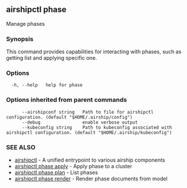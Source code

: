 ## airshipctl phase

Manage phases

### Synopsis

This command provides capabilities for interacting with phases,
such as getting list and applying specific one.


### Options

```
  -h, --help   help for phase
```

### Options inherited from parent commands

```
      --airshipconf string   Path to file for airshipctl configuration. (default "$HOME/.airship/config")
      --debug                enable verbose output
      --kubeconfig string    Path to kubeconfig associated with airshipctl configuration. (default "$HOME/.airship/kubeconfig")
```

### SEE ALSO

* [airshipctl](airshipctl.md)	 - A unified entrypoint to various airship components
* [airshipctl phase apply](airshipctl_phase_apply.md)	 - Apply phase to a cluster
* [airshipctl phase plan](airshipctl_phase_plan.md)	 - List phases
* [airshipctl phase render](airshipctl_phase_render.md)	 - Render phase documents from model

